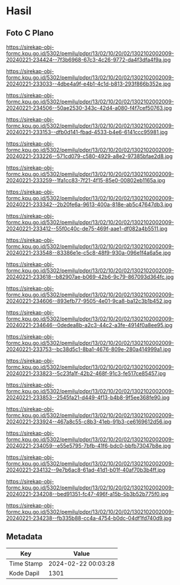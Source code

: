 # Hasil

## Foto C Plano

https://sirekap-obj-formc.kpu.go.id/5302/pemilu/pdpr/13/02/10/20/02/1302102002009-20240221-234424--7f3b6968-67c3-4c26-9772-da4f3dfa4f9a.jpg

https://sirekap-obj-formc.kpu.go.id/5302/pemilu/pdpr/13/02/10/20/02/1302102002009-20240221-233033--4dbe4a9f-e4b1-4c1d-b813-293f866b352e.jpg

https://sirekap-obj-formc.kpu.go.id/5302/pemilu/pdpr/13/02/10/20/02/1302102002009-20240221-234506--50ae2530-343c-42d4-a080-f4f7cef50763.jpg

https://sirekap-obj-formc.kpu.go.id/5302/pemilu/pdpr/13/02/10/20/02/1302102002009-20240221-233153--dfb0d141-fbad-4533-b4e6-6141ccc95981.jpg

https://sirekap-obj-formc.kpu.go.id/5302/pemilu/pdpr/13/02/10/20/02/1302102002009-20240221-233226--571cd079-c580-4929-a8e2-97385bfae2d8.jpg

https://sirekap-obj-formc.kpu.go.id/5302/pemilu/pdpr/13/02/10/20/02/1302102002009-20240221-233259--1fa1cc83-7f21-4f15-85e0-00802eb1165a.jpg

https://sirekap-obj-formc.kpu.go.id/5302/pemilu/pdpr/13/02/10/20/02/1302102002009-20240221-233342--2b20fe6a-9613-400a-818e-ab5c47647db3.jpg

https://sirekap-obj-formc.kpu.go.id/5302/pemilu/pdpr/13/02/10/20/02/1302102002009-20240221-233412--55f0c40c-de75-469f-aae1-df082a4b5511.jpg

https://sirekap-obj-formc.kpu.go.id/5302/pemilu/pdpr/13/02/10/20/02/1302102002009-20240221-233548--83386e1e-c5c8-48f9-930a-096e1f4a6a5e.jpg

https://sirekap-obj-formc.kpu.go.id/5302/pemilu/pdpr/13/02/10/20/02/1302102002009-20240221-233618--b82907ae-b069-42b6-9c79-867093d364fc.jpg

https://sirekap-obj-formc.kpu.go.id/5302/pemilu/pdpr/13/02/10/20/02/1302102002009-20240221-234606--893efb77-9505-4e01-9ca8-ba12c3b1b452.jpg

https://sirekap-obj-formc.kpu.go.id/5302/pemilu/pdpr/13/02/10/20/02/1302102002009-20240221-234646--0dedea8b-a2c3-44c2-a3fe-4914f0a8ee95.jpg

https://sirekap-obj-formc.kpu.go.id/5302/pemilu/pdpr/13/02/10/20/02/1302102002009-20240221-233753--bc38d5c1-8ba1-4676-809e-280a414999a1.jpg

https://sirekap-obj-formc.kpu.go.id/5302/pemilu/pdpr/13/02/10/20/02/1302102002009-20240221-233823--5c23fa1f-42b2-468f-91c3-fe517ce85457.jpg

https://sirekap-obj-formc.kpu.go.id/5302/pemilu/pdpr/13/02/10/20/02/1302102002009-20240221-233853--2545fa21-d449-4f13-b4b8-9f5ee368fe90.jpg

https://sirekap-obj-formc.kpu.go.id/5302/pemilu/pdpr/13/02/10/20/02/1302102002009-20240221-233924--467a8c55-c8b3-41eb-91b3-ce6169612d56.jpg

https://sirekap-obj-formc.kpu.go.id/5302/pemilu/pdpr/13/02/10/20/02/1302102002009-20240221-234059--e55e5795-7bfb-41f6-bdc0-bbfb73047b8e.jpg

https://sirekap-obj-formc.kpu.go.id/5302/pemilu/pdpr/13/02/10/20/02/1302102002009-20240221-234132--9e7b6ac8-61ad-41d1-b01f-40af70b3b4ff.jpg

https://sirekap-obj-formc.kpu.go.id/5302/pemilu/pdpr/13/02/10/20/02/1302102002009-20240221-234208--bed91351-fc47-496f-a15b-5b3b52b775f0.jpg

https://sirekap-obj-formc.kpu.go.id/5302/pemilu/pdpr/13/02/10/20/02/1302102002009-20240221-234238--fb335b88-cc4a-4754-b0dc-04df1fd740d9.jpg


## Metadata

| Key        | Value               |
| ---------- | ------------------- |
| Time Stamp | 2024-02-22 00:03:28 |
| Kode Dapil | 1301                |



